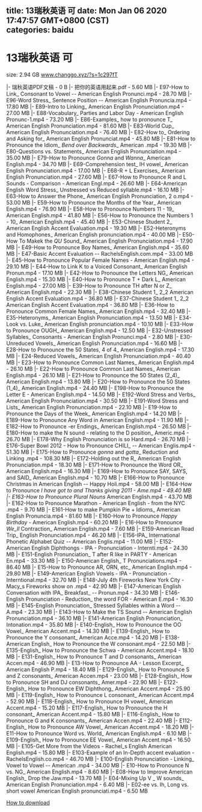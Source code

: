 
title: 13瑞秋英语 可
date: Mon Jan 06 2020 17:47:57 GMT+0800 (CST)    
categories: baidu
---

# 13瑞秋英语 可
size: 2.94 GB
 www.changgo.xyz/?s=1c297fT
 
|- 瑞秋英语PDF文稿 - 0 B
|- 把你的英语用起来.pdf - 5.60 MB
|- E97-How to Link_ Consonant to Vowel -- American English Pronunci.mp4 - 28.70 MB
|- E96-Word Stress_ Sentence Position -- American English Pronuncia.mp4 - 17.80 MB
|- E89-Intro to Linking_ American English Pronunciation.mp4 - 27.00 MB
|- E88-Vocabulary_ Parties and Labor Day - American English Pronunc-1.mp4 - 73.20 MB
|- E86-Examples_ how to pronounce T_ American English Pronunciation.mp4 - 81.60 MB
|- E83-World Cup_ American English Pronunciation.mp4 - 76.40 MB
|- E82-How to_ Ordering and Asking for_ American English Pronunciat.mp4 - 45.80 MB
|- E81-How to Pronounce the Idiom_ _Bend over Backwards__ American .mp4 - 19.30 MB
|- E80-Questions vs. Statements_ American English Pronunciation.mp4 - 35.00 MB
|- E79-How to Pronounce _Gonna_ and _Wanna__ American English.mp4 - 34.70 MB
|- E69-Comprehension test_ IH vowel_ American English Pronunciation.mp4 - 17.00 MB
|- E68-R + L Exercises_ American English Pronunciation.mp4 - 27.60 MB
|- E67-How to Pronounce R and L Sounds - Comparison - American Engl.mp4 - 26.60 MB
|- E64-American English Word Stress_ Unstressed vs Reduced syllable.mp4 - 16.10 MB
|- E63-How to Answer the Phone_ American English Pronunciation, 2 o.mp4 - 53.00 MB
|- E59-How to Pronounce the Months of the Year_ American English.mp4 - 76.90 MB
|- E58-How to Pronounce Numbers 11 - 19_ American English.mp4 - 41.80 MB
|- E56-How to Pronounce the Numbers 1 - 10_ American English.mp4 - 45.40 MB
|- E53-Chinese Student 2_ American English Accent Evaluation.mp4 - 19.30 MB
|- E52-Heteronyms and Homophones_ American English pronunciation.mp4 - 40.00 MB
|- E50-How To Makek the _QU_ Sound_ American English Pronunciation.mp4 - 17.90 MB
|- E49-How to Pronounce Boy Names_ American English.mp4 - 35.60 MB
|- E47-Basic Accent Evaluation -- RachelsEnglish.com.mp4 - 33.00 MB
|- E45-How to Pronounce Popular Female Names - American English.mp4 - 29.10 MB
|- E44-How to Link K to a Voiced Consonant_ American English Pronun.mp4 - 17.10 MB
|- E42-How to Pronounce the Letters NG_ American English.mp4 - 15.30 MB
|- E40-How to Pronounce T + Dark L_ American English.mp4 - 27.00 MB
|- E39-How to Pronounce TH after N or Z_ American English.mp4 - 22.30 MB
|- E38-Chinese Student 1_ 2_2 American English Accent Evaluation.mp4 - 36.80 MB
|- E37-Chinese Student 1_ 2_2 American English Accent Evaluation.mp4 - 36.80 MB
|- E36-How to Pronounce Common Female Names_ American English.mp4 - 32.40 MB
|- E35-Heteronyms_ American English Pronunciation.mp4 - 13.50 MB
|- E34-Look vs. Luke_ American English pronunciation.mp4 - 10.10 MB
|- E33-How to Pronounce OUGH_ American English.mp4 - 12.50 MB
|- E32-Unstressed Syllables_ Consonants - American English Pronunci.mp4 - 2.80 MB
|- E30-Unreduced Vowels_ American English Pronunciation.mp4 - 16.60 MB
|- E28-How to Pronounce the 50 States, 4 of 4_ American English.mp4 - 17.30 MB
|- E24-Reduced Vowels_ American English Pronunciation.mp4 - 40.40 MB
|- E23-How to Pronounce Common Last Names_ American English.mp4 - 26.10 MB
|- E22-How to Pronounce Common Last Names_ American English.mp4 - 26.10 MB
|- E21-How to Pronounce the 50 States (2_4)_ American English.mp4 - 13.80 MB
|- E20-How to Pronounce the 50 States (1_4)_ American English.mp4 - 24.40 MB
|- E198-How to Pronounce the Letter E - American English.mp4 - 14.50 MB
|- E192-Word Stress and Verbs_ American English Pronunciation.mp4 - 30.50 MB
|- E191-Word Stress and Lists_ American English Pronunciation.mp4 - 22.10 MB
|- E19-How to Pronounce the Days of the Week_ American English.mp4 - 14.20 MB
|- E189-How to Pronounce Any Word in American English.mp4 - 11.90 MB
|- E182-How to Pronounce -er Endings_ American English.mp4 - 26.50 MB
|- E180-How to make the N sound - relating to the D position_ Americ.mp4 - 26.70 MB
|- E178-Why English Pronunciation is so Hard.mp4 - 26.70 MB
|- E176-Super Bowl 2012 - How to Pronounce CHILI_ -- American Englis.mp4 - 51.30 MB
|- E175-How to Pronounce _gonna_ and _gotta__ Reduction and Linking .mp4 - 108.30 MB
|- E172-Holding out the R_ American English Pronunciation.mp4 - 18.30 MB
|- E171-How to Pronounce the Word OR_ American English.mp4 - 16.30 MB
|- E169-How to Pronounce SAY, SAYS, and SAID_ American English.mp4 - 10.70 MB
|- E166-How to Pronounce Christmas in American English -- Happy Holi.mp4 - 58.00 MB
|- E164-How to Pronounce _I have got to and Thanks giving 2011 - Ame.mp4 - 49.40 MB
|- E163-How to Pronounce Plural Nouns_ American English.mp4 - 43.70 MB
|- E162-How to Pronounce Marathon - American English - from the NYC .mp4 - 9.70 MB
|- E161-How to make Pumpkin Pie + Idioms_ American English Pronuncia.mp4 - 81.60 MB
|- E160-How to Pronounce _Happy Birthday_ - American English.mp4 - 60.20 MB
|- E16-How to Pronounce _We_ll_ Contraction_ American English.mp4 - 7.60 MB
|- E159-American Road Trip_ English Pronunciation.mp4 - 46.20 MB
|- E156-IPA_ International Phonetic Alphabet Quiz -- American Englis.mp4 - 11.00 MB
|- E152-American English Diphthongs - IPA - Pronunciation - Internti.mp4 - 24.30 MB
|- E151-English Pronunciation_ T after R like in PARTY - American En.mp4 - 33.30 MB
|- E150-American English_ T Pronunciations.mp4 - 86.40 MB
|- E15-How to Pronounce AR, ORN, etc_ American English.mp4 - 29.80 MB
|- E149-American English Vowels - IPA - Pronunciation - Interntional.mp4 - 32.70 MB
|- E148-July 4th Fireworks New York City - Macy_s Fireworks show on .mp4 - 42.90 MB
|- E147-American English Conversation with IPA_ Breakfast_ -- Pronun.mp4 - 34.30 MB
|- E146-English Pronunciation - Reduction_ the word FOR - American E.mp4 - 16.30 MB
|- E145-English Pronunciation_ Stressed Syllables within a Word -- A.mp4 - 23.30 MB
|- E143-How to Make the TS Sound -- American English Pronunciation.mp4 - 36.10 MB
|- E141-American English Pronunciation_ Intonation.mp4 - 35.80 MB
|- E140-English_ How to Pronounce the OO Vowel_ American Accent.mp4 - 14.30 MB
|- E139-English_ How to Pronounce the Y consonant_ American Acce.mp4 - 14.20 MB
|- E138-American English_ How to Pronounce the W consonant.mp4 - 22.50 MB
|- E135-English_ How to Pronounce the Schwa - American Accent.mp4 - 18.10 MB
|- E131-English_ How to Pronounce T and D consonants_ American Accen.mp4 - 46.90 MB
|- E13-How to Pronounce AA - Lesson Excerpt_ American English P.mp4 - 18.40 MB
|- E129-English_ How to Pronounce S and Z consonants_ American Accen.mp4 - 23.00 MB
|- E128-English_ How to Pronounce SH and DJ consonants_ Amer.mp4 - 22.90 MB
|- E122-English_ How to Pronounce EW Diphthong_ American Accent.mp4 - 25.90 MB
|- E119-English_ How to Pronounce L consonant_ American Accent.mp4 - 52.90 MB
|- E118-English_ How to Pronounce IH vowel_ American Accent.mp4 - 15.20 MB
|- E117-English_ How to Pronounce the H consonant_ American Accent.mp4 - 15.80 MB
|- E116-English_ How to Pronounce G and K consonants_ American Accen.mp4 - 22.40 MB
|- E112-English_ How to Pronounce AW Vowel_ American Accent.mp4 - 18.20 MB
|- E11-How to Pronounce Word vs. World_ American English.mp4 - 6.10 MB
|- E109-English_ How to Pronounce EE Vowel_ American Accent.mp4 - 16.50 MB
|- E105-Get More from the Videos - Rachel_s English American English.mp4 - 15.80 MB
|- E103-Example of an In-Depth accent evaluation - RachelsEnglish.co.mp4 - 46.70 MB
|- E100-English Pronunciation - Linking_ Vowel to Vowel -- American .mp4 - 34.00 MB
|- E10-How to Pronounce N vs. NG_ American English.mp4 - 8.60 MB
|- E08-How to Improve American English_ Drop the Jaw.mp4 - 13.70 MB
|- E04-Mixing Up V _ W sounds_ American English Pronunciation.mp4 - 6.40 MB
|- E02-ee vs. Ih, Long vs. short vowel American English pronunciati.mp4 - 6.50 MB

[How to download](https://bpcam.bemobtrk.com/go/2ceec3aa-1ca2-46d6-b9ff-aaa5c184517c?jno=2249)